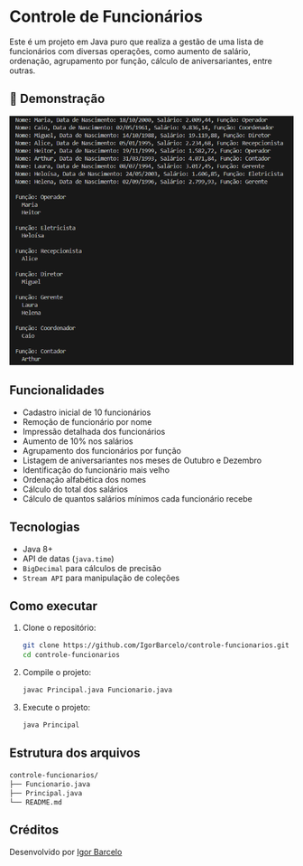 # Controle de Funcionários

Este é um projeto em Java puro que realiza a gestão de uma lista de funcionários com diversas operações, como aumento de salário, ordenação, agrupamento por função, cálculo de aniversariantes, entre outras.

## 📸 Demonstração

![Demo](./public/demo.png)

## Funcionalidades

- Cadastro inicial de 10 funcionários
- Remoção de funcionário por nome
- Impressão detalhada dos funcionários
- Aumento de 10% nos salários
- Agrupamento dos funcionários por função
- Listagem de aniversariantes nos meses de Outubro e Dezembro
- Identificação do funcionário mais velho
- Ordenação alfabética dos nomes
- Cálculo do total dos salários
- Cálculo de quantos salários mínimos cada funcionário recebe

## Tecnologias

- Java 8+
- API de datas (`java.time`)
- `BigDecimal` para cálculos de precisão
- `Stream API` para manipulação de coleções

## Como executar

1. Clone o repositório:
   ```bash
   git clone https://github.com/IgorBarcelo/controle-funcionarios.git
   cd controle-funcionarios
   ```

2. Compile o projeto:
   ```bash
   javac Principal.java Funcionario.java
   ```

3. Execute o projeto:
   ```bash
   java Principal
   ```

## Estrutura dos arquivos

```
controle-funcionarios/
├── Funcionario.java
├── Principal.java
└── README.md
```

## Créditos
Desenvolvido por [Igor Barcelo](https://www.linkedin.com/in/igor-barcelo-631010216/)